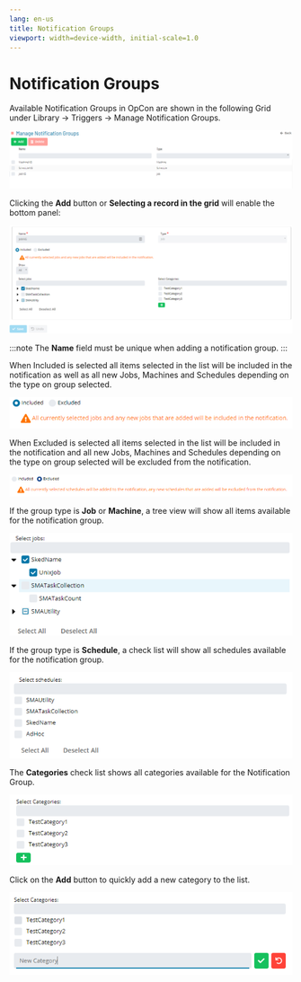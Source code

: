 ```yaml
---
lang: en-us
title: Notification Groups
viewport: width=device-width, initial-scale=1.0
---
```


# Notification Groups

Available Notification Groups in OpCon are shown in the following Grid under Library -> Triggers -> Manage Notification Groups.

![Notification Groups Grid](../../../../../Resources/Images/SM/Library/NotificationGroups/NotificationGroups-Grid.png "Notification Groups Grid")

Clicking the **Add** button or **Selecting a record in the grid** will enable the bottom panel:

![Notification Group Add and Edit](../../../../../Resources/Images/SM/Library/NotificationGroups/NotificationGroups-AddEdit.png "Editable panel for Notification Groups")

:::note
The **Name** field must be unique when adding a notification group.
:::



When Included is selected all items selected in the list will be included in the notification as well as all new Jobs, Machines and Schedules depending on the type on group selected. 

![Notification Group Jobs/Machines](../../../../../Resources/Images/SM/Library/NotificationGroups/Included.png "Notification Group Jobs/Machines")

When Excluded is selected all items selected in the list will be included in the notification and  all new Jobs, Machines and Schedules depending on the type on group selected will be excluded from the notification. 

![Notification Group Jobs/Machines](../../../../../Resources/Images/SM/Library/NotificationGroups/Excluded.png "Notification Group Jobs/Machines")


If the group type is **Job** or **Machine**, a tree view will show all items available for the notification group.

![Notification Group Jobs/Machines](../../../../../Resources/Images/SM/Library/NotificationGroups/TreeView.png "Notification Group Jobs/Machines")

If the group type is **Schedule**, a check list will show all schedules available for the notification group.

![Notification Group Jobs/Machines](../../../../../Resources/Images/SM/Library/NotificationGroups/SchedulesCheckList.png "Notification Group Jobs/Machines")

The **Categories** check list shows all categories available for the Notification Group.

![Notification Group Jobs/Machines](../../../../../Resources/Images/SM/Library/NotificationGroups/CategoriesList.png "Notification Group Jobs/Machines")

Click on the **Add** button to quickly add a new category to the list.

![Notification Group Jobs/Machines](../../../../../Resources/Images/SM/Library/NotificationGroups/AddCategory.png "Notification Group Jobs/Machines")










